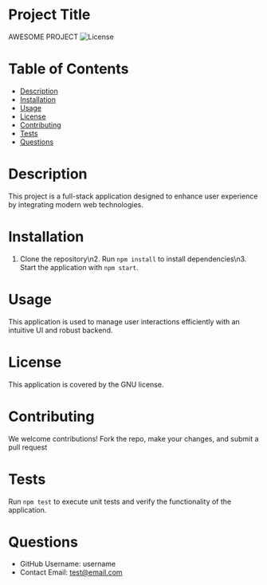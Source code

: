 
  # Project Title
  AWESOME PROJECT
  ![License](https://img.shields.io/badge/license-GNU-brightgreen)<br />

  # Table of Contents 
  * [Description](#description)
  * [Installation](#installation)
  * [Usage](#usage)
  * [License](#license)
  * [Contributing](#contributing)
  * [Tests](#tests)
  * [Questions](#questions)
      
  # Description
  This project is a full-stack application designed to enhance user experience by integrating modern web technologies.
  
  # Installation
  1. Clone the repository\n2. Run `npm install` to install dependencies\n3. Start the application with `npm start`.
  
  # Usage
  This application is used to manage user interactions efficiently with an intuitive UI and robust backend.
  
  # License 
  This application is covered by the GNU license.  

  # Contributing 
  We welcome contributions! Fork the repo, make your changes, and submit a pull request
  
  # Tests
  Run `npm test` to execute unit tests and verify the functionality of the application.
  
  # Questions
  * GitHub Username: username
  * Contact Email: test@email.com
  
  